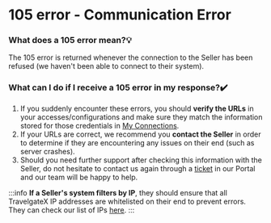 ﻿---
sidebar_position: 6
---

# 105 error - Communication Error

### What does a 105 error mean?💡
The 105 error is returned whenever the connection to the Seller has been refused (we haven't been able to connect to their system).

### What can I do if I receive a 105 error in my response?✔️
1. If you suddenly encounter these errors, you should **verify the URLs** in your accesses/configurations and make sure they match the information stored for those credentials in [My Connections](/kb/connections/my-connections/).
1. If your URLs are correct, we recommend you **contact the Seller** in order to determine if they are encountering any issues on their end (such as server crashes).
1. Should you need further support after checking this information with the Seller, do not hesitate to contact us again through a [ticket](https://app.travelgate.com/support) in our Portal and our team will be happy to help.

:::info
**If a Seller's system filters by IP**, they should ensure that all TravelgateX IP addresses are whitelisted on their end to prevent errors. They can check our list of IPs [here](/kb/getting-started-with-travelgate/about-our-connectivity/how-do-tgx-ips-work-with-sellers).
:::